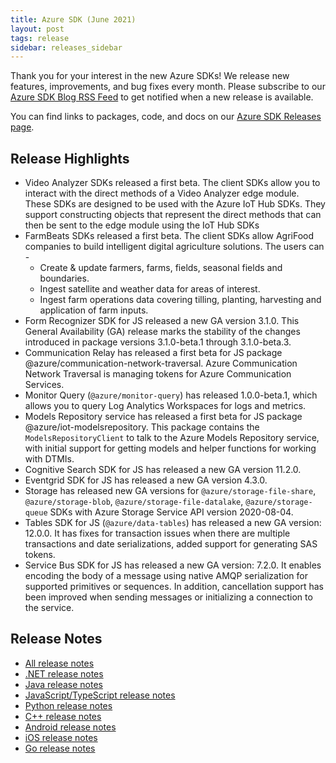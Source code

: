```yaml
---
title: Azure SDK (June 2021)
layout: post
tags: release
sidebar: releases_sidebar
---
```


Thank you for your interest in the new Azure SDKs! We release new features, improvements, and bug fixes every month. Please subscribe to our [Azure SDK Blog RSS Feed](https://devblogs.microsoft.com/azure-sdk/feed) to get notified when a new release is available.

You can find links to packages, code, and docs on our [Azure SDK Releases page](https://aka.ms/azsdk/releases).

## Release Highlights

- Video Analyzer SDKs released a first beta. The client SDKs allow you to interact with the direct methods of a Video Analyzer edge module. These SDKs are designed to be used with the Azure IoT Hub SDKs. They support constructing objects that represent the direct methods that can then be sent to the edge module using the IoT Hub SDKs
- FarmBeats SDKs released a first beta. The client SDKs allow AgriFood companies to build intelligent digital agriculture solutions. The users can -
  - Create & update farmers, farms, fields, seasonal fields and boundaries.
  - Ingest satellite and weather data for areas of interest.
  - Ingest farm operations data covering tilling, planting, harvesting and application of farm inputs.
- Form Recognizer SDK for JS released a new GA version 3.1.0. This General Availability (GA) release marks the stability of the changes introduced in package versions 3.1.0-beta.1 through 3.1.0-beta.3.
- Communication Relay has released a first beta for JS package @azure/communication-network-traversal. Azure Communication Network Traversal is managing tokens for Azure Communication Services.
- Monitor Query (`@azure/monitor-query`) has released 1.0.0-beta.1, which allows you to query Log Analytics Workspaces for logs and metrics.
- Models Repository service has released a first beta for JS package @azure/iot-modelsrepository. This package contains the `ModelsRepositoryClient` to talk to the Azure Models Repository service, with initial support for getting models and helper functions for working with DTMIs.
- Cognitive Search SDK for JS has released a new GA version 11.2.0.
- Eventgrid SDK for JS has released a new GA version 4.3.0.
- Storage has released new GA versions for `@azure/storage-file-share`, `@azure/storage-blob`, `@azure/storage-file-datalake`, `@azure/storage-queue` SDKs with Azure Storage Service API version 2020-08-04.
- Tables SDK for JS (`@azure/data-tables`) has released a new GA version: 12.0.0. It has fixes for transaction issues when there are multiple transactions and date serializations, added support for generating SAS tokens.
- Service Bus SDK for JS has released a new GA version: 7.2.0. It enables encoding the body of a message using native AMQP serialization for supported primitives or sequences. In addition, cancellation support has been improved when sending messages or initializing a connection to the service.

## Release Notes

* [All release notes](index.md)
* [.NET release notes](dotnet.md)
* [Java release notes](java.md)
* [JavaScript/TypeScript release notes](js.md)
* [Python release notes](python.md)
* [C++ release notes](cpp.md)
* [Android release notes](android.md)
* [iOS release notes](ios.md)
* [Go release notes](go.md)
